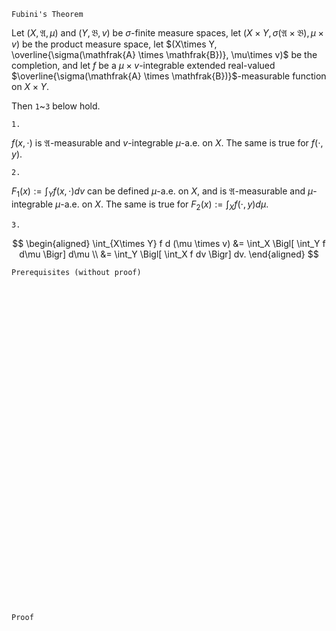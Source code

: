 ```
Fubini's Theorem
```

Let $(X, \mathfrak{A}, \mu)$ and $(Y, \mathfrak{B}, v)$ be $\sigma$-finite measure spaces,
let $(X\times Y, \sigma(\mathfrak{A} \times \mathfrak{B}), \mu\times v)$ be the product measure space,
let $(X\times Y, \overline{\sigma(\mathfrak{A} \times \mathfrak{B})}, \mu\times v)$ be the completion,
and let $f$ be a $\mu\times v$-integrable extended real-valued $\overline{\sigma(\mathfrak{A} \times \mathfrak{B})}$-measurable function on $X\times Y$.

Then `1`~`3` below hold.

`1.`

$f(x,\cdot)$ is $\mathfrak{A}$-measurable and $v$-integrable $\mu$-a.e. on $X$.
The same is true for $f(\cdot, y)$.

`2.`

$F_1(x):=\int_Y f(x, \cdot) d v$ can be defined $\mu$-a.e. on $X$, and is $\mathfrak{A}$-measurable and $\mu$-integrable    $\mu$-a.e. on $X$.
The same is true for $F_2(x):=\int_X f(\cdot, y) d \mu$.

`3.`

$$
\begin{aligned}
\int_{X\times Y} f d (\mu \times v)
&= \int_X \Bigl[ \int_Y f d\mu \Bigr] d\mu \\
&= \int_Y \Bigl[ \int_X f dv \Bigr] dv.
\end{aligned}
$$

```
Prerequisites (without proof)
```



<br>
<br>
<br>
<br>
<br>
<br>
<br>
<br>
<br>
<br>
<br>
<br>
<br>
<br>
<br>
<br>
<br>
<br>
<br>
<br>
<br>
<br>
<br>
<br>
<br>
<br>
<br>
<br>
<br>
<br>


```
Proof
```
